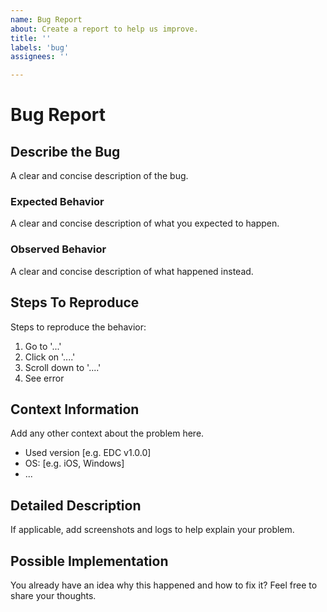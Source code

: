 ```yaml
---
name: Bug Report
about: Create a report to help us improve.
title: ''
labels: 'bug'
assignees: ''

---
```


# Bug Report

## Describe the Bug
A clear and concise description of the bug.

### Expected Behavior
A clear and concise description of what you expected to happen.

### Observed Behavior
A clear and concise description of what happened instead.

## Steps To Reproduce
Steps to reproduce the behavior:
1. Go to '...'
2. Click on '....'
3. Scroll down to '....'
4. See error

## Context Information
Add any other context about the problem here.

- Used version [e.g. EDC v1.0.0]
- OS: [e.g. iOS, Windows]
- ...

## Detailed Description
If applicable, add screenshots and logs to help explain your problem.

## Possible Implementation
You already have an idea why this happened and how to fix it? Feel free to share your thoughts.
